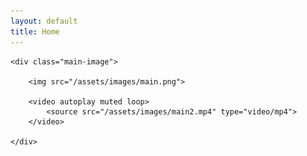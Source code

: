 ```yaml
---
layout: default
title: Home
---
```


<style>

	main {
		margin-bottom: 0;
	}

	.main-image__wrapper {
		position: relative;
		width: 100%;
		height: 100dvh;
	}

	.main-image {
		position: absolute;
		width: 35rem;
		padding: 1rem;
		top: 50%;
		left: 50%;
		transform: translate(-50%, -50%);
	}

	.main-image img,
	.main-image video {
		display: block;
		width: 100%;
	}

	.main-image video { /* Targeting the second image */
		position: absolute;
		width: 30%;
		bottom: 1rem;
		left: 50%;
    	transform: translateX(-50%);
	}

	@media only screen and (max-width: 50rem) {
		.main-image {
			width: 100%;
		}

	}
	
</style>

<div class="main-image__wrapper">

	<div class="main-image">

		<img src="/assets/images/main.png">

		<video autoplay muted loop>
            <source src="/assets/images/main2.mp4" type="video/mp4">
        </video>

	</div>
</div>